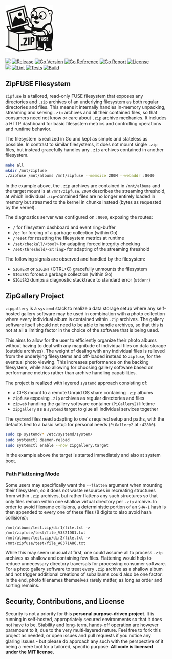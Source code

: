 <div align="left">
    <img alt="Logo" src="assets/zipfuse.png" width="150">
    <br><br>
    <img src="https://img.shields.io/badge/.zip-%E2%99%A5_FUSE-red">
    <a href="https://github.com/desertwitch/zipfuse/tags" target="_blank"><img alt="Release" src="https://img.shields.io/github/tag/desertwitch/zipfuse.svg"></a>
    <a href="https://go.dev/"><img alt="Go Version" src="https://img.shields.io/badge/go-%3E%3D%201.25.1-%23007d9c" target="_blank"></a>
    <a href="https://pkg.go.dev/github.com/desertwitch/zipfuse" target="_blank"><img alt="Go Reference" src="https://pkg.go.dev/badge/github.com/desertwitch/zipfuse.svg"></a>
    <a href="https://goreportcard.com/report/github.com/desertwitch/zipfuse" target="_blank"><img alt="Go Report" src="https://goreportcard.com/badge/github.com/desertwitch/zipfuse"></a>
    <a href="./LICENSE" target="_blank"><img alt="License" src="https://img.shields.io/github/license/desertwitch/zipfuse"></a>
    <br>
    <a href="https://codecov.io/gh/desertwitch/zipfuse" target="_blank"><img src="https://codecov.io/gh/desertwitch/zipfuse/graph/badge.svg?token=SENW4W2GQL"/></a>
    <a href="https://github.com/desertwitch/zipfuse/actions/workflows/golangci-lint.yml" target="_blank"><img alt="Lint" src="https://github.com/desertwitch/zipfuse/actions/workflows/golangci-lint.yml/badge.svg"></a>
    <a href="https://github.com/desertwitch/zipfuse/actions/workflows/golang-tests.yml" target="_blank"><img alt="Tests" src="https://github.com/desertwitch/zipfuse/actions/workflows/golang-tests.yml/badge.svg"></a>
    <a href="https://github.com/desertwitch/zipfuse/actions/workflows/golang-build.yml" target="_blank"><img alt="Build" src="https://github.com/desertwitch/zipfuse/actions/workflows/golang-build.yml/badge.svg"></a>
</div>

## ZipFUSE Filesystem

`zipfuse` is a tailored, read-only FUSE filesystem that exposes any directories
and `.zip` archives of an underlying filesystem as both regular directories and
files. This means it internally handles in-memory unpacking, streaming and
serving `.zip` archives and all their contained files, so that consumers need
not know or care about `.zip` archive mechanics. It includes a HTTP dashboard
for basic filesystem metrics and controlling operations and runtime behavior.

The filesystem is realized in Go and kept as simple and stateless as possible.
In contrast to similar filesystems, it does not mount single `.zip` files, but
instead gracefully handles any `.zip` archives contained in another filesystem.

```bash
make all
mkdir /mnt/zipfuse
./zipfuse /mnt/albums /mnt/zipfuse --memsize 200M --webaddr :8000
```

In the example above, the `.zip` archives are contained in `/mnt/albums` and the
target mount is at `/mnt/zipfuse`. `200M` describes the streaming threshold, at
which individual `.zip`-contained files are no longer entirely loaded in memory
but streamed to the kernel in chunks instead (bytes as requested by the kernel).

The diagnostics server was configured on `:8000`, exposing the routes:
- `/` for filesystem dashboard and event ring-buffer
- `/gc` for forcing of a garbage collection (within Go)
- `/reset` for resetting the filesystem metrics at runtime
- `/set/checkall/<bool>` for adapting forced integrity checking
- `/set/threshold/<string>` for adapting of the streaming threshold

The following signals are observed and handled by the filesystem:
- `SIGTERM` or `SIGINT` (CTRL+C) gracefully unmounts the filesystem
- `SIGUSR1` forces a garbage collection (within Go)
- `SIGUSR2` dumps a diagnostic stacktrace to standard error (`stderr`)

## ZipGallery Project

`zipgallery` is a `systemd` stack to realize a data storage setup where any
self-hosted gallery software may be used in combination with a photo collection
where every individual album is contained within `.zip` archives. The gallery
software itself should not need to be able to handle archives, so that this is
not at all a limiting factor in the choice of the software that is being used.

This aims to allow for the user to efficiently organize their photo albums
without having to deal with any magnitude of individual files on data storage
(outside archives). The weight of dealing with any individual files is relieved
from the underlying filesystems and off-loaded instead to `zipfuse`, for the
eventual photo viewing. This increases performance on the backing filesystem,
while also allowing for choosing gallery software based on performance metrics
rather than archive handling capabilities.

The project is realized with layered `systemd` approach consisting of:
- a CIFS mount to a remote Unraid OS share containing `.zip` albums
- `zipfuse` exposing `.zip` archives as regular directories and files
- `zipweb` handling the gallery software container (`PiGallery2`) lifetime 
- `zipgallery` as a `systemd` target to glue all individual services together

The `systemd` files need adapting to one's required setup and paths, with the
defaults tied to a basic setup for personal needs (`PiGallery2` at `:42800`).

```bash
sudo cp systemd/* /etc/systemd/system/
sudo systemctl daemon-reload
sudo systemctl enable --now zipgallery.target
```

In the example above the target is started immediately and also at system boot.

### Path Flattening Mode

Some users may specifically want the `--flatten` argument when mounting their
filesystem, so it does not waste resources in recreating structures from within
`.zip` archives, but rather flattens any such structures so that only files
remain within one shallow virtual directory per `.zip` archive. In order to
avoid filename collisions, a deterministic portion of an `SHA-1` hash is then
appended to every one of these files (8 digits to also avoid hash collisions):

```
/mnt/albums/test.zip/dir1/file.txt -> /mnt/zipfuse/test/file_V3321D81.txt
/mnt/albums/test.zip/dir2/file.txt -> /mnt/zipfuse/test/file_A8371A86.txt
```

While this may seem unusual at first, one could assume all to process `.zip`
archives as shallow and containing few files. Flattening would help to reduce
unnecessary directory traversals for processing consumer software. For a photo
gallery software to treat every `.zip` archive as a shallow album and not
trigger additional creations of subalbums could also be one factor. In the end,
photo filenames themselves rarely matter, as long as order and sorting remains.

## Security, Contributions, and License

Security is not a priority for this **personal purpose-driven project**. It is
running in self-hosted, appropriately secured environments so that it does not
have to be. Stability and long-term, hands-off operation are however paramount
to it, due to the very multi-layered nature. Feel free to fork this project as
needed, or open issues and pull requests if you notice any glaring issues - but
please do approach any such with the perspective of it being a mere tool for a
tailored, specific purpose. **All code is licensed under the MIT license.**
